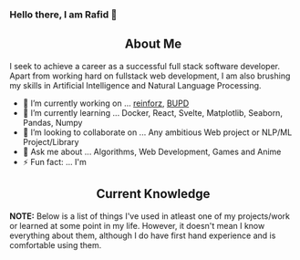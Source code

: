 ### Hello there, I am Rafid 👋

<h2 align="center">About Me</h2>

I seek to achieve a career as a successful full stack software developer. Apart from working hard on fullstack web development, I am also brushing my skills in Artificial Intelligence and Natural Language Processing.

- 🔭 I’m currently working on ... [reinforz](https://reinforz.xyz), [BUPD](https://github.com/Devorein/BUPD)
- 🌱 I’m currently learning ... Docker, React, Svelte, Matplotlib, Seaborn, Pandas, Numpy
- 👯 I’m looking to collaborate on ... Any ambitious Web project or NLP/ML Project/Library
- 💬 Ask me about ... Algorithms, Web Development, Games and Anime
- ⚡ Fun fact: ... I'm 

<h2 align="center">Current Knowledge</h2>

**NOTE:** Below is a list of things I've used in atleast one of my projects/work or learned at some point in my life. However, it doesn't mean I know everything about them, although I do have first hand experience and is comfortable using them.
